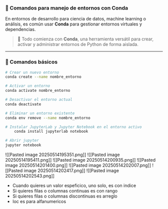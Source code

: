 ### 🧪 Comandos para manejo de entornos con Conda

En entornos de desarrollo para ciencia de datos, machine learning o análisis, es común usar **Conda** para gestionar entornos virtuales y dependencias.

> 🧠 Todo comienza con **Conda**, una herramienta versátil para crear, activar y administrar entornos de Python de forma aislada.

---

### 🧱 Comandos básicos

```bash
# Crear un nuevo entorno
conda create --name nombre_entorno

# Activar un entorno
conda activate nombre_entorno

# Desactivar el entorno actual
conda deactivate

# Eliminar un entorno existente
conda env remove --name nombre_entorno

# Instalar JupyterLab y Jupyter Notebook en el entorno activo
	conda install jupyterlab notebook

# Abrir jupyter
jupyter notebook

```

![[Pasted image 20250514195351.png]]
![[Pasted image 20250514195411.png]]
![[Pasted image 20250514200935.png]]
![[Pasted image 20250514201400.png]]
![[Pasted image 20250514202007.png]]
![[Pasted image 20250514202417.png]]
![[Pasted image 20250514202543.png]]


- Cuando quieres un valor espeficico, uno solo, es con indice
- Si quieres filas o columnas continuas es con rango
- Si quieres filas o columnas discontinuas es arreglo
- loc es para alfanumericos
